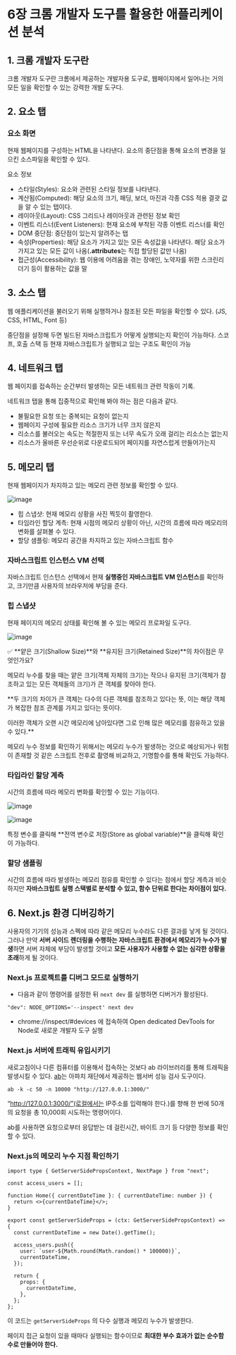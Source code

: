 # 6장 크롬 개발자 도구를 활용한 애플리케이션 분석

## 1. 크롬 개발자 도구란

크롬 개발자 도구란 크롬에서 제공하는 개발자용 도구로, 웹페이지에서 일어나는 거의 모든 일을 확인할 수 있는 강력한 개발 도구다.

## 2. 요소 탭

### 요소 화면

현재 웹페이지를 구성하는 HTML을 나타낸다. 요소의 중단점을 통해 요소의 변경을 일으킨 소스파일을 확인할 수 있다.

요소 정보

- 스타일(Styles): 요소와 관련된 스타일 정보를 나타낸다.
- 계산됨(Computed): 해당 요소의 크기, 패딩, 보더, 마진과 각종 CSS 적용 결괏 값을 알 수 있는 탭이다.
- 레이아웃(Layout): CSS 그리드나 레이아웃과 관련된 정보 확인
- 이벤트 리스너(Event Listeners): 현재 요소에 부착된 각종 이벤트 리스너를 확인
- DOM 중단점: 중단점이 있는지 알려주는 탭
- 속성(Properties): 해당 요소가 가지고 있는 모든 속성값을 나타낸다. 해당 요소가 가지고 있는 모든 값이 나옴(**.attributes**는 직접 할당된 값만 나옴)
- 접근성(Accessibility): 웹 이용에 어려움을 겪는 장애인, 노약자를 위한 스크린리더기 등이 활용하는 값을 말

## 3. 소스 탭

웹 애플리케이션을 불러오기 위해 실행하거나 참조된 모든 파일을 확인할 수 있다. (JS, CSS, HTML, Font 등)

중단점을 설정해 두면 빌드된 자바스크립트가 어떻게 실행되는지 확인이 가능하다. 스코프, 호출 스택 등 현재 자바스크립트가 실행되고 있는 구조도 확인이 가능

## 4. 네트워크 탭

웹 페이지를 접속하는 순간부터 발생하는 모든 네트워크 관련 작동이 기록.

네트워크 탭을 통해 집중적으로 확인해 봐야 하는 점은 다음과 같다.

- 불필요한 요청 또는 중복되는 요청이 없는지
- 웹페이지 구성에 필요한 리소스 크기가 너무 크지 않은지
- 리소스를 불러오는 속도는 적절한지 또는 너무 속도가 오래 걸리는 리소스는 없는지
- 리소스가 올바른 우선순위로 다운로드되어 페이지를 자연스럽게 만들어가는지

## 5. 메모리 탭

현재 웹페이지가 차지하고 있는 메모리 관련 정보를 확인할 수 있다.

![image](https://github.com/Book-Study-For-Developer/Modern-React-Deep-Dive/assets/51049245/3b564c35-5525-4c1f-b5d5-a5acf6f82136)

- 힙 스냅샷: 현재 메모리 상황을 사진 찍듯이 촬영한다.
- 타임라인 할당 계측: 현재 시점의 메모리 상황이 아닌, 시간의 흐름에 따라 메모리의 변화를 살펴볼 수 있다.
- 할당 샘플링: 메모리 공간을 차지하고 있는 자바스크립트 함수

### 자바스크립트 인스턴스 VM 선택

자바스크립트 인스턴스 선택에서 현재 **실행중인 자바스크립트 VM 인스턴스**를 확인하고, 크기만큼 사용자의 브라우저에 부담을 준다.

### 힙 스냅샷

현재 페이지의 메모리 상태를 확인해 볼 수 있는 메모리 프로파일 도구다.

![image](https://github.com/Book-Study-For-Developer/Modern-React-Deep-Dive/assets/51049245/bf34f996-18c4-4c5f-bf89-e3a2973e54d8)


<aside>
✅ **얕은 크기(Shallow Size)**와 **유지된 크기(Retained Size)**의 차이점은 무엇인가요?

메모리 누수를 찾을 때는 얕은 크기(객체 자체의 크기)는 작으나 유지된 크기(객체가 참조하고 있는 모든 객체들의 크기)가 큰 객체를 찾아야 한다.

\*\*두 크기의 차이가 큰 객체는 다수의 다른 객체를 참조하고 있다는 뜻, 이는 해당 객체가 복잡한 참조 관계를 가지고 있다는 뜻이다.

이러한 객체가 오랜 시간 메모리에 남아있다면 그로 인해 많은 메모리를 점유하고 있을 수 있다.\*\*

</aside>

메모리 누수 정보를 확인하기 위해서는 메모리 누수가 발생하는 것으로 예상되거나 위험이 존재할 것 같은 스크립트 전후로 촬영해 비교하고, 기명함수를 통해 확인도 가능하다.

### 타입라인 할당 계측

시간의 흐름에 따라 메모리 변화를 확인할 수 있는 기능이다.

![image](https://github.com/Book-Study-For-Developer/Modern-React-Deep-Dive/assets/51049245/cc43b8ba-879e-483d-a493-b207def5e88d)

![image](https://github.com/Book-Study-For-Developer/Modern-React-Deep-Dive/assets/51049245/932122a7-b06b-4a39-b2b6-8033888e9787)


특정 변수를 클릭해 **전역 변수로 저장(Store as global variable)**을 클릭해 확인이 가능하다.

### 할당 샘플링

시간의 흐름에 따라 발생하는 메모리 점유를 확인할 수 있다는 점에서 할당 계측과 비슷하지만 **자바스크립트 실행 스택별로 분석할 수 있고, 함수 단위로 한다는 차이점이 있다.**

## 6. Next.js 환경 디버깅하기

사용자의 기기의 성능과 스펙에 따라 같은 메모리 누수라도 다른 결과를 낳게 될 것이다. 그러나 만약 **서버 사이드 렌더링을 수행하는 자바스크립트 환경에서 메모리가 누수가 발생**하면 서버 자체에 부담이 발생할 것이고 **모든 사용자가 사용할 수 없는 심각한 상황을 초래**하게 될 것이다.

### Next.js 프로젝트를 디버그 모드로 실행하기

- 다음과 같이 명령어를 설정한 뒤 `next dev` 를 실행하면 디버거가 활성된다.

```tsx
"dev": NODE_OPTIONS='--inspect' next dev
```

- chrome://inspect/#devices 에 접속하여 Open dedicated DevTools for Node로 새로운 개발자 도구 실행

### Next.js 서버에 트래픽 유입시키기

새로고침이나 다른 컴퓨터를 이용해서 접속하는 것보다 ab 라이브러리를 통해 트래픽을 발생시킬 수 있다. [ab](https://httpd.apache.org/docs/current/ko/programs/ab.html)는 아파치 재단에서 제공하는 웹서버 성능 검사 도구이다.

```tsx
ab -k -c 50 -n 10000 "http://127.0.0.1:3000/"
```

“http://127.0.0.1:3000/”(로컬에서는 IP주소를 입력해야 한다.)를 향해 한 번에 50개의 요청을 총 10,000회 시도하는 명령어이다.

ab를 사용하면 요청으로부터 응답받는 데 걸린시간, 바이트 크기 등 다양한 정보를 확인할 수 있다.

### Next.js의 메모리 누수 지점 확인하기

```tsx
import type { GetServerSidePropsContext, NextPage } from "next";

const access_users = [];

function Home({ currentDateTime }: { currentDateTime: number }) {
  return <>{currentDateTime}</>;
}

export const getServerSideProps = (ctx: GetServerSidePropsContext) => {
  const currentDateTime = new Date().getTime();

  access_users.push({
    user: `user-${Math.round(Math.random() * 100000)}`,
    currentDateTime,
  });

  return {
    props: {
      currentDateTime,
    },
  };
};
```

이 코드는 `getServerSideProps` 의 다수 실행과 메모리 누수가 발생한다.

페이지 접근 요청이 있을 때마다 실행되는 함수이므로 **최대한 부수 효과가 없는 순수함수로 만들어야 한다.**
